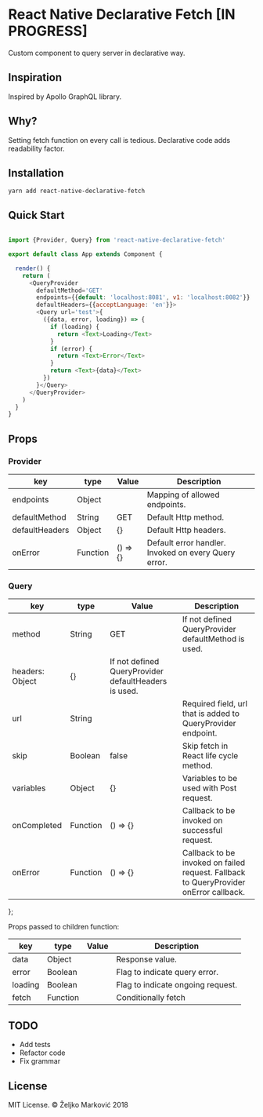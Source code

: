 # React Native Declarative Fetch [IN PROGRESS]

Custom component to query server in declarative way.


## Inspiration

Inspired by Apollo GraphQL library.


## Why?

Setting fetch function on every call is tedious. Declarative code adds readability factor.

## Installation

`yarn add react-native-declarative-fetch`

## Quick Start
```javascript

import {Provider, Query} from 'react-native-declarative-fetch'

export default class App extends Component {

  render() {
    return (
      <QueryProvider
        defaultMethod='GET'
        endpoints={{default: 'localhost:8081', v1: 'localhost:8082'}}
        defaultHeaders={{acceptLanguage: 'en'}}>
        <Query url='test'>{
          ({data, error, loading}) => {
            if (loading) {
              return <Text>Loading</Text>
            }
            if (error) {
              return <Text>Error</Text>
            }
            return <Text>{data}</Text>
          })
        }</Query>
      </QueryProvider>
    )
  }
}
```

## Props

### Provider

key | type | Value | Description
------ | ---- | ------- | ----------------------
endpoints | Object |  | Mapping of allowed endpoints.
defaultMethod | String | GET | Default Http method.
defaultHeaders | Object | {} | Default Http headers.
onError | Function | () => {} | Default error handler. Invoked on every Query error.


### Query

key | type | Value | Description
------ | ---- | ------- | ----------------------
method | String | GET | If not defined QueryProvider defaultMethod is used.
headers: Object | {} | If not defined QueryProvider defaultHeaders is used.
url | String |  | Required field, url that is added to QueryProvider endpoint.
skip | Boolean | false | Skip fetch in React life cycle method.
variables | Object | {} | Variables to be used with Post request.
onCompleted | Function | () => {} | Callback to be invoked on successful request.
onError | Function | () => {} | Callback to be invoked on failed request. Fallback to QueryProvider onError callback.
};

Props passed to children function:

key | type | Value | Description
------ | ---- | ------- | ----------------------
data | Object | | Response value.
error | Boolean | | Flag to indicate query error.
loading | Boolean | | Flag to indicate ongoing request.
fetch | Function | | Conditionally fetch

## TODO

- Add tests
- Refactor code
- Fix grammar


## License

MIT License. © Željko Marković 2018